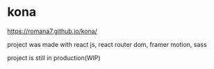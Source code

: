 # kona

https://romana7.github.io/kona/

project was made with react js, react router dom, framer motion, sass

project is still in production(WIP)
